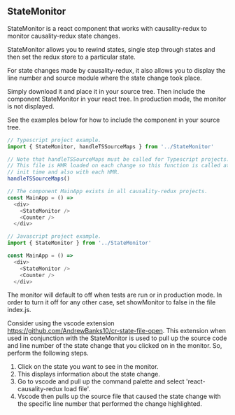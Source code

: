 ## StateMonitor

StateMonitor is a react component that works with causality-redux to monitor causality-redux state changes.

StateMonitor allows you to rewind states, single step through states and then set the redux store to a particular state.

For state changes made by causality-redux, it also allows you to display the line number and source module where the state change took place.

Simply download it and place it in your source tree. Then include the component StateMonitor in your react tree. In production mode, the monitor is not displayed. 

See the examples below for how to include the component in your source tree.
```javascript
// Typescript project example.
import { StateMonitor, handleTSSourceMaps } from '../StateMonitor'

// Note that handleTSSourceMaps must be called for Typescript projects.
// This file is HMR loaded on each change so this function is called at
// init time and also with each HMR.
handleTSSourceMaps()

// The component MainApp exists in all causality-redux projects.
const MainApp = () =>
  <div>
    <StateMonitor />
    <Counter />
  </div>

```

```javascript
// Javascript project example.
import { StateMonitor } from '../StateMonitor'

const MainApp = () =>
  <div>
    <StateMonitor />
    <Counter />
  </div>

```

The monitor will default to off when tests are run or in production mode. In order to turn it off for any other case, set showMonitor to false in the file index.js.

Consider using the vscode extension https://github.com/AndrewBanks10/cr-state-file-open. This extension when used in conjunction with the StateMonitor is used to pull up the source code and line number of the state change that you clicked on in the monitor. So, perform the following steps.
1. Click on the state you want to see in the monitor.
2. This displays information about the state change.
2. Go to vscode and pull up the command palette and select 'react-causality-redux load file'.
3. Vscode then pulls up the source file that caused the state change with the specific line number that performed the change highlighted.